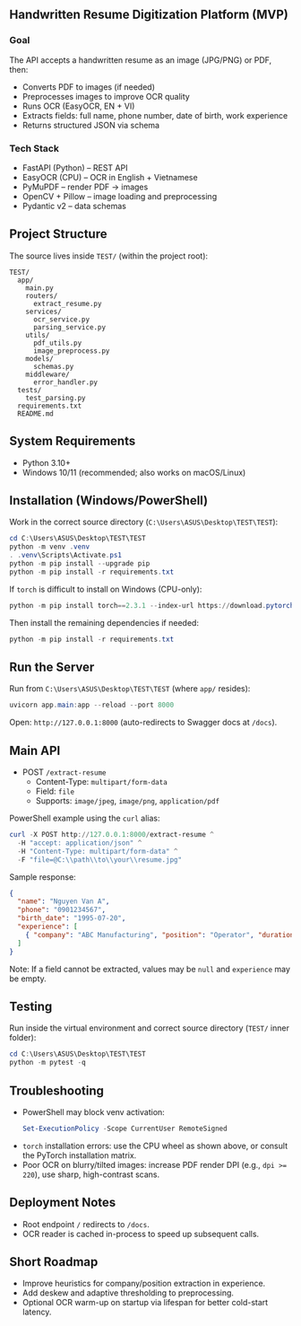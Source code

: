 ## Handwritten Resume Digitization Platform (MVP)

### Goal
The API accepts a handwritten resume as an image (JPG/PNG) or PDF, then:
- Converts PDF to images (if needed)
- Preprocesses images to improve OCR quality
- Runs OCR (EasyOCR, EN + VI)
- Extracts fields: full name, phone number, date of birth, work experience
- Returns structured JSON via schema

### Tech Stack
- FastAPI (Python) – REST API
- EasyOCR (CPU) – OCR in English + Vietnamese
- PyMuPDF – render PDF → images
- OpenCV + Pillow – image loading and preprocessing
- Pydantic v2 – data schemas

## Project Structure
The source lives inside `TEST/` (within the project root):
```
TEST/
  app/
    main.py
    routers/
      extract_resume.py
    services/
      ocr_service.py
      parsing_service.py
    utils/
      pdf_utils.py
      image_preprocess.py
    models/
      schemas.py
    middleware/
      error_handler.py
  tests/
    test_parsing.py
  requirements.txt
  README.md
```

## System Requirements
- Python 3.10+
- Windows 10/11 (recommended; also works on macOS/Linux)

## Installation (Windows/PowerShell)
Work in the correct source directory (`C:\Users\ASUS\Desktop\TEST\TEST`):
```powershell
cd C:\Users\ASUS\Desktop\TEST\TEST
python -m venv .venv
. .venv\Scripts\Activate.ps1
python -m pip install --upgrade pip
python -m pip install -r requirements.txt
```
If `torch` is difficult to install on Windows (CPU-only):
```powershell
python -m pip install torch==2.3.1 --index-url https://download.pytorch.org/whl/cpu
```
Then install the remaining dependencies if needed:
```powershell
python -m pip install -r requirements.txt
```

## Run the Server
Run from `C:\Users\ASUS\Desktop\TEST\TEST` (where `app/` resides):
```powershell
uvicorn app.main:app --reload --port 8000
```
Open: `http://127.0.0.1:8000` (auto-redirects to Swagger docs at `/docs`).

## Main API
- POST `/extract-resume`
  - Content-Type: `multipart/form-data`
  - Field: `file`
  - Supports: `image/jpeg`, `image/png`, `application/pdf`

PowerShell example using the `curl` alias:
```powershell
curl -X POST http://127.0.0.1:8000/extract-resume ^
  -H "accept: application/json" ^
  -H "Content-Type: multipart/form-data" ^
  -F "file=@C:\\path\\to\\your\\resume.jpg"
```

Sample response:
```json
{
  "name": "Nguyen Van A",
  "phone": "0901234567",
  "birth_date": "1995-07-20",
  "experience": [
    { "company": "ABC Manufacturing", "position": "Operator", "duration": "2021–2023" }
  ]
}
```
Note: If a field cannot be extracted, values may be `null` and `experience` may be empty.

## Testing
Run inside the virtual environment and correct source directory (`TEST/` inner folder):
```powershell
cd C:\Users\ASUS\Desktop\TEST\TEST
python -m pytest -q
```

## Troubleshooting
- PowerShell may block venv activation:
  ```powershell
  Set-ExecutionPolicy -Scope CurrentUser RemoteSigned
  ```
- `torch` installation errors: use the CPU wheel as shown above, or consult the PyTorch installation matrix.
- Poor OCR on blurry/tilted images: increase PDF render DPI (e.g., `dpi >= 220`), use sharp, high-contrast scans.

## Deployment Notes
- Root endpoint `/` redirects to `/docs`.
- OCR reader is cached in-process to speed up subsequent calls.

## Short Roadmap
- Improve heuristics for company/position extraction in experience.
- Add deskew and adaptive thresholding to preprocessing.
- Optional OCR warm-up on startup via lifespan for better cold-start latency. 